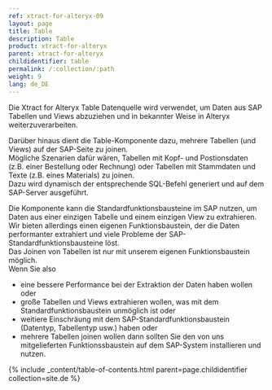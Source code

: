 ```yaml
---
ref: xtract-for-alteryx-09
layout: page
title: Table
description: Table
product: xtract-for-alteryx
parent: xtract-for-alteryx
childidentifier: table
permalink: /:collection/:path
weight: 9
lang: de_DE
---
```


Die Xtract for Alteryx Table Datenquelle wird verwendet, um Daten aus SAP Tabellen und Views abzuziehen und in bekannter Weise in Alteryx weiterzuverarbeiten. <br> 

Darüber hinaus dient die Table-Komponente dazu, mehrere Tabellen (und Views) auf der SAP-Seite zu joinen.<br> 
Mögliche Szenarien dafür wären, Tabellen mit Kopf- und Postionsdaten (z.B. einer Bestellung oder Rechnung) oder Tabellen mit Stammdaten und Texte (z.B. eines Materials) zu joinen.<br> 
Dazu wird dynamisch der entsprechende SQL-Befehl generiert und auf dem SAP-Server ausgeführt.<br> 

Die Komponente kann die Standardfunktionsbausteine im SAP nutzen, um Daten aus einer einzigen Tabelle und  einem einzigen View zu extrahieren. <br> 
Wir bieten allerdings einen eigenen Funktionsbaustein, der die Daten performanter extrahiert und viele Probleme der SAP-Standardfunktionsbausteine löst.<br> 
Das Joinen von Tabellen ist nur mit unserem eigenen Funktionsbaustein möglich. <br> 
Wenn Sie also 
- eine bessere Performance bei der Extraktion der Daten haben wollen oder 
- große Tabellen und Views extrahieren wollen, was mit dem Standardfunktionsbaustein unmöglich ist oder 
- weitiere Einschräung mit dem SAP-Standardfunktionsbaustein (Datentyp, Tabellentyp usw.) haben oder 
- mehrere Tabellen joinen wollen
dann sollten Sie den von uns mitgelieferten Funktionssbaustein auf dem SAP-System installieren und nutzen.<br> 

{% include _content/table-of-contents.html parent=page.childidentifier collection=site.de %}